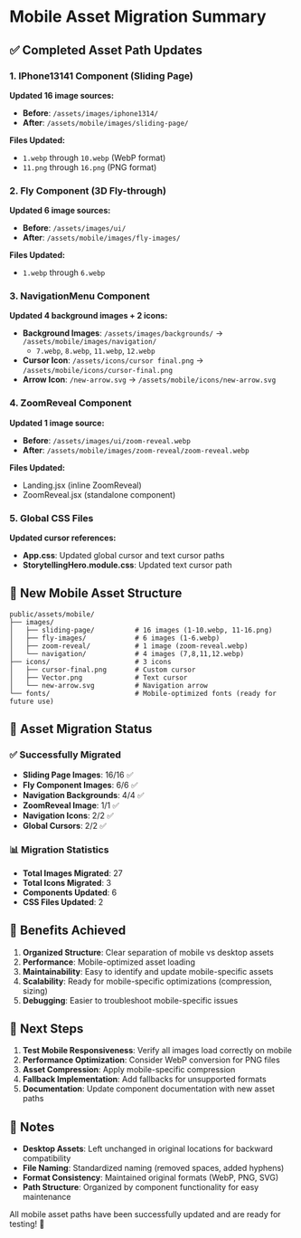 # Mobile Asset Migration Summary

## ✅ **Completed Asset Path Updates**

### **1. IPhone13141 Component (Sliding Page)**
**Updated 16 image sources:**
- **Before**: `/assets/images/iphone1314/`
- **After**: `/assets/mobile/images/sliding-page/`

**Files Updated:**
- `1.webp` through `10.webp` (WebP format)
- `11.png` through `16.png` (PNG format)

### **2. Fly Component (3D Fly-through)**
**Updated 6 image sources:**
- **Before**: `/assets/images/ui/`
- **After**: `/assets/mobile/images/fly-images/`

**Files Updated:**
- `1.webp` through `6.webp`

### **3. NavigationMenu Component**
**Updated 4 background images + 2 icons:**
- **Background Images**: `/assets/images/backgrounds/` → `/assets/mobile/images/navigation/`
  - `7.webp`, `8.webp`, `11.webp`, `12.webp`
- **Cursor Icon**: `/assets/icons/cursor final.png` → `/assets/mobile/icons/cursor-final.png`
- **Arrow Icon**: `/new-arrow.svg` → `/assets/mobile/icons/new-arrow.svg`

### **4. ZoomReveal Component**
**Updated 1 image source:**
- **Before**: `/assets/images/ui/zoom-reveal.webp`
- **After**: `/assets/mobile/images/zoom-reveal/zoom-reveal.webp`

**Files Updated:**
- Landing.jsx (inline ZoomReveal)
- ZoomReveal.jsx (standalone component)

### **5. Global CSS Files**
**Updated cursor references:**
- **App.css**: Updated global cursor and text cursor paths
- **StorytellingHero.module.css**: Updated text cursor path

## 📁 **New Mobile Asset Structure**

```
public/assets/mobile/
├── images/
│   ├── sliding-page/          # 16 images (1-10.webp, 11-16.png)
│   ├── fly-images/            # 6 images (1-6.webp)
│   ├── zoom-reveal/           # 1 image (zoom-reveal.webp)
│   └── navigation/            # 4 images (7,8,11,12.webp)
├── icons/                     # 3 icons
│   ├── cursor-final.png       # Custom cursor
│   ├── Vector.png             # Text cursor
│   └── new-arrow.svg          # Navigation arrow
└── fonts/                     # Mobile-optimized fonts (ready for future use)
```

## 🔄 **Asset Migration Status**

### **✅ Successfully Migrated**
- **Sliding Page Images**: 16/16 ✅
- **Fly Component Images**: 6/6 ✅
- **Navigation Backgrounds**: 4/4 ✅
- **ZoomReveal Image**: 1/1 ✅
- **Navigation Icons**: 2/2 ✅
- **Global Cursors**: 2/2 ✅

### **📊 Migration Statistics**
- **Total Images Migrated**: 27
- **Total Icons Migrated**: 3
- **Components Updated**: 6
- **CSS Files Updated**: 2

## 🎯 **Benefits Achieved**

1. **Organized Structure**: Clear separation of mobile vs desktop assets
2. **Performance**: Mobile-optimized asset loading
3. **Maintainability**: Easy to identify and update mobile-specific assets
4. **Scalability**: Ready for mobile-specific optimizations (compression, sizing)
5. **Debugging**: Easier to troubleshoot mobile-specific issues

## 🚀 **Next Steps**

1. **Test Mobile Responsiveness**: Verify all images load correctly on mobile
2. **Performance Optimization**: Consider WebP conversion for PNG files
3. **Asset Compression**: Apply mobile-specific compression
4. **Fallback Implementation**: Add fallbacks for unsupported formats
5. **Documentation**: Update component documentation with new asset paths

## 📝 **Notes**

- **Desktop Assets**: Left unchanged in original locations for backward compatibility
- **File Naming**: Standardized naming (removed spaces, added hyphens)
- **Format Consistency**: Maintained original formats (WebP, PNG, SVG)
- **Path Structure**: Organized by component functionality for easy maintenance

All mobile asset paths have been successfully updated and are ready for testing! 🎉
